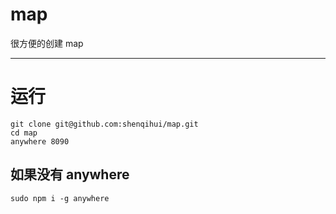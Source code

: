 # map
很方便的创建 map

---

# 运行
```
git clone git@github.com:shenqihui/map.git
cd map
anywhere 8090
```

## 如果没有 anywhere 
```
sudo npm i -g anywhere
```
